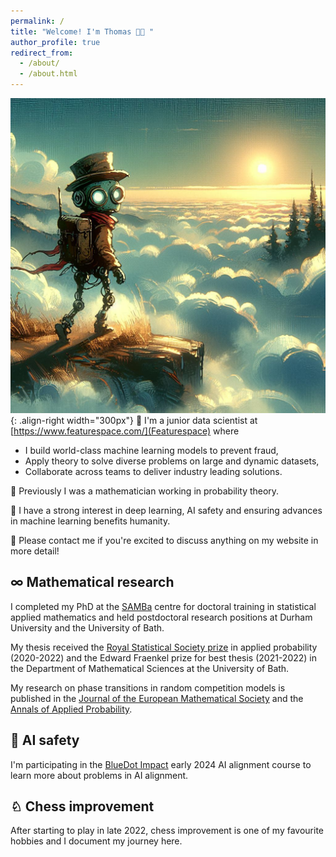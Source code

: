 ```yaml
---
permalink: /
title: "Welcome! I'm Thomas 👋🏼 "
author_profile: true
redirect_from: 
  - /about/
  - /about.html
---
```


![Text](/images/Designer.png){: .align-right width="300px"}
🏫 I'm a junior data scientist at [https://www.featurespace.com/](Featurespace) where
 - I build world-class machine learning models to prevent fraud,
 - Apply theory to solve diverse problems on large and dynamic datasets,
 - Collaborate across teams to deliver industry leading solutions.

🔬 Previously I was a mathematician working in probability theory.

🤖 I have a strong interest in deep learning, AI safety and ensuring advances in machine learning benefits humanity.

🦾 Please contact me if you're excited to discuss anything on my website in more detail!

## ∞ Mathematical research

I completed my PhD at the [SAMBa](https://samba.ac.uk/) centre for doctoral training in statistical applied mathematics and held postdoctoral research positions at Durham University and the University of Bath.

My thesis received the [Royal Statistical Society prize](https://www.bath.ac.uk/announcements/the-royal-statistical-society-prize-awarded/)  in applied probability (2020-2022) and the Edward Fraenkel prize for best thesis (2021-2022) in the Department of Mathematical Sciences at the University of Bath.

My research on phase transitions in random competition models is published in the [Journal of the European Mathematical Society](https://ems.press/journals/jems/articles/8736482) and the [Annals of Applied Probability](https://projecteuclid.org/journals/annals-of-applied-probability/volume-32/issue-6/Coexistence-in-competing-first-passage-percolation-with-conversion/10.1214/22-AAP1792.short).

## 🚨 AI safety

I'm participating in the [BlueDot Impact](https://aisafetyfundamentals.com/) early 2024 AI alignment course to learn more about problems in AI alignment.

## ♘ Chess improvement

After starting to play in late 2022, chess improvement is one of my favourite hobbies and I document my journey here.
